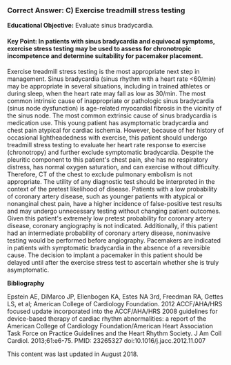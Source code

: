 
### Correct Answer: C) Exercise treadmill stress testing 

**Educational Objective:** Evaluate sinus bradycardia.

#### **Key Point:** In patients with sinus bradycardia and equivocal symptoms, exercise stress testing may be used to assess for chronotropic incompetence and determine suitability for pacemaker placement.

Exercise treadmill stress testing is the most appropriate next step in management. Sinus bradycardia (sinus rhythm with a heart rate <60/min) may be appropriate in several situations, including in trained athletes or during sleep, when the heart rate may fall as low as 30/min. The most common intrinsic cause of inappropriate or pathologic sinus bradycardia (sinus node dysfunction) is age-related myocardial fibrosis in the vicinity of the sinus node. The most common extrinsic cause of sinus bradycardia is medication use. This young patient has asymptomatic bradycardia and chest pain atypical for cardiac ischemia. However, because of her history of occasional lightheadedness with exercise, this patient should undergo treadmill stress testing to evaluate her heart rate response to exercise (chronotropy) and further exclude symptomatic bradycardia.
Despite the pleuritic component to this patient's chest pain, she has no respiratory distress, has normal oxygen saturation, and can exercise without difficulty. Therefore, CT of the chest to exclude pulmonary embolism is not appropriate.
The utility of any diagnostic test should be interpreted in the context of the pretest likelihood of disease. Patients with a low probability of coronary artery disease, such as younger patients with atypical or nonanginal chest pain, have a higher incidence of false-positive test results and may undergo unnecessary testing without changing patient outcomes. Given this patient's extremely low pretest probability for coronary artery disease, coronary angiography is not indicated. Additionally, if this patient had an intermediate probability of coronary artery disease, noninvasive testing would be performed before angiography.
Pacemakers are indicated in patients with symptomatic bradycardia in the absence of a reversible cause. The decision to implant a pacemaker in this patient should be delayed until after the exercise stress test to ascertain whether she is truly asymptomatic.

**Bibliography**

Epstein AE, DiMarco JP, Ellenbogen KA, Estes NA 3rd, Freedman RA, Gettes LS, et al; American College of Cardiology Foundation. 2012 ACCF/AHA/HRS focused update incorporated into the ACCF/AHA/HRS 2008 guidelines for device-based therapy of cardiac rhythm abnormalities: a report of the American College of Cardiology Foundation/American Heart Association Task Force on Practice Guidelines and the Heart Rhythm Society. J Am Coll Cardiol. 2013;61:e6-75. PMID: 23265327 doi:10.1016/j.jacc.2012.11.007

This content was last updated in August 2018.
